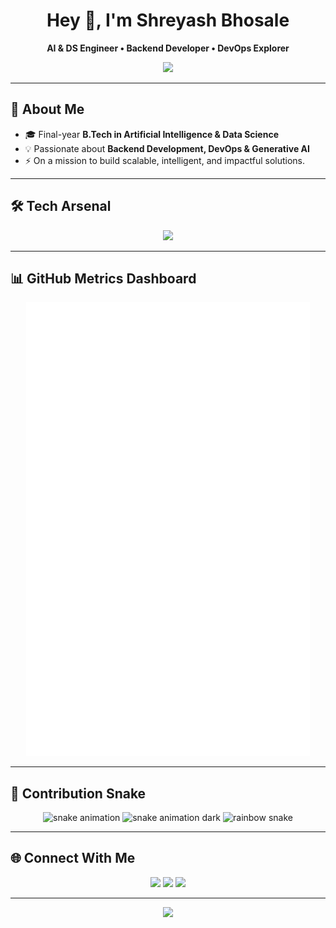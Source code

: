 <h1 align="center">Hey 👋, I'm Shreyash Bhosale</h1>

<p align="center">
  <b>AI & DS Engineer • Backend Developer • DevOps Explorer</b>  
</p>

<p align="center">
  <img src="https://readme-typing-svg.herokuapp.com?size=22&center=true&vCenter=true&width=600&lines=Final-year+B.Tech+in+AI+%26+DS;Backend+Development+%7C+DevOps;Generative+AI+%7C+Cloud+Explorer;Always+Learning+and+Building+🚀" />
</p>

---

## 🚀 About Me
- 🎓 Final-year **B.Tech in Artificial Intelligence & Data Science**  
- 💡 Passionate about **Backend Development, DevOps & Generative AI**   
- ⚡ On a mission to build scalable, intelligent, and impactful solutions.  

---

## 🛠️ Tech Arsenal
<p align="center">
  <img src="https://skillicons.dev/icons?i=python,cpp,c,typescript,react,nextjs,nodejs,express,tailwind,git,docker,kubernetes,jenkins,aws,mysql,figma" />
</p>

---

## 📊 GitHub Metrics Dashboard
<p align="center">
  <img src="https://github.com/yashx007/yashx007/blob/main/github-metrics.svg" alt="GitHub Metrics" width="90%">
</p>

---

## 🐍 Contribution Snake
<p align="center">
  <img src="https://github.com/yashx007/yashx007/blob/output/github-contribution-grid-snake.svg" alt="snake animation">
  <img src="https://github.com/yashx007/yashx007/blob/output/github-contribution-grid-snake-dark.svg" alt="snake animation dark">
  <img src="https://github.com/yashx007/yashx007/blob/output/github-contribution-grid-snake-rainbow.svg" alt="rainbow snake">
</p>

---

## 🌐 Connect With Me
<p align="center">
  <a href="mailto:shreyashpb16@gmail.com"><img src="https://img.shields.io/badge/Email-D14836?style=for-the-badge&logo=gmail&logoColor=white"></a>
  <a href="https://linkedin.com/in/shreyash-bhosale-33ab481b9"><img src="https://img.shields.io/badge/LinkedIn-0077B5?style=for-the-badge&logo=linkedin&logoColor=white"></a>
  <a href="https://github.com/yashx007"><img src="https://img.shields.io/badge/GitHub-171515?style=for-the-badge&logo=github&logoColor=white"></a>
</p>

---

<p align="center">
  <img src="https://capsule-render.vercel.app/api?type=waving&height=120&section=footer&color=gradient"/>
</p>
